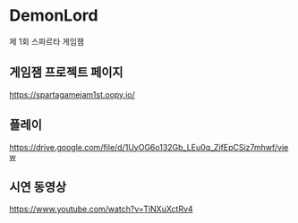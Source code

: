 # DemonLord
 제 1회 스파르타 게임잼

## 게임잼 프로젝트 페이지
https://spartagamejam1st.oopy.io/

## 플레이
https://drive.google.com/file/d/1UyOG6o132Gb_LEu0q_ZjfEpCSiz7mhwf/view

## 시연 동영상
https://www.youtube.com/watch?v=TiNXuXctRv4
